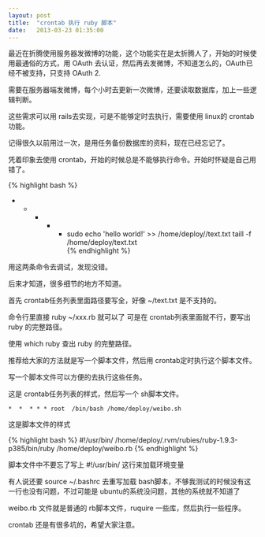 ```yaml
---
layout: post
title:  "crontab 执行 ruby 脚本"
date:   2013-03-23 01:35:00
---
```


最近在折腾使用服务器发微博的功能，这个功能实在是太折腾人了，开始的时候使用最通俗的方式，用 OAuth 去认证，然后再去发微博，不知道怎么的，OAuth已经不被支持，只支持 OAuth 2.

需要在服务器端发微博，每个小时去更新一次微博，还要读取数据库，加上一些逻辑判断。

这些需求可以用 rails去实现，可是不能够定时去执行，需要使用 linux的 crontab功能。

记得很久以前用过一次，是用任务备份数据库的资料，现在已经忘记了。

凭着印象去使用 crontab，开始的时候总是不能够执行命令。开始时怀疑是自己用错了。

{% highlight bash %}
*  *  * * * sudo  echo 'hello world!' >> /home/deploy//text.txt
taill -f /home/deploy/text.txt  
{% endhighlight %}

用这两条命令去调试，发现没错。

后来才知道，很多细节的地方不知道。

首先 crontab任务列表里面路径要写全，好像 ~/text.txt 是不支持的。

命令行里直接 ruby ~/xxx.rb 就可以了 可是在 crontab列表里面就不行，要写出 ruby 的完整路径。

使用 which ruby 查出 ruby 的完整路径。

推荐给大家的方法就是写一个脚本文件，然后用 crontab定时执行这个脚本文件。

写一个脚本文件可以方便的去执行这些任务。

这是 crontab任务列表的样式，然后写一个 sh脚本文件。

    *  *  * * * root  /bin/bash /home/deploy/weibo.sh

这是脚本文件的样式

{% highlight bash %}
#!/usr/bin/
/home/deploy/.rvm/rubies/ruby-1.9.3-p385/bin/ruby 
/home/deploy/weibo.rb
{% endhighlight %}

脚本文件中不要忘了写上 #!/usr/bin/ 这行来加载环境变量

有人说还要 source ~/.bashrc 去重写加载 bash脚本，不够我测试的时候没有这一行也没有问题，不过可能是 ubuntu的系统没问题，其他的系统就不知道了

weibo.rb 文件就是普通的 rb脚本文件，ruquire 一些库，然后执行一些程序。

crontab 还是有很多坑的，希望大家注意。
